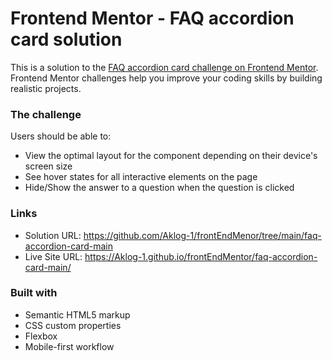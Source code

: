 # Frontend Mentor - FAQ accordion card solution

This is a solution to the [FAQ accordion card challenge on Frontend Mentor](https://www.frontendmentor.io/challenges/faq-accordion-card-XlyjD0Oam). Frontend Mentor challenges help you improve your coding skills by building realistic projects. 

### The challenge

Users should be able to:

- View the optimal layout for the component depending on their device's screen size
- See hover states for all interactive elements on the page
- Hide/Show the answer to a question when the question is clicked

### Links

- Solution URL: https://github.com/Aklog-1/frontEndMenor/tree/main/faq-accordion-card-main
- Live Site URL: https://Aklog-1.github.io/frontEndMentor/faq-accordion-card-main/

### Built with

- Semantic HTML5 markup
- CSS custom properties
- Flexbox
- Mobile-first workflow
